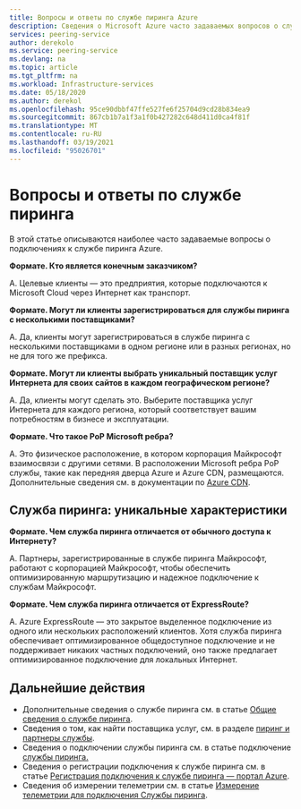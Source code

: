 ```yaml
---
title: Вопросы и ответы по службе пиринга Azure
description: Сведения о Microsoft Azure часто задаваемых вопросов о службе пиринга
services: peering-service
author: derekolo
ms.service: peering-service
ms.devlang: na
ms.topic: article
ms.tgt_pltfrm: na
ms.workload: Infrastructure-services
ms.date: 05/18/2020
ms.author: derekol
ms.openlocfilehash: 95ce90dbbf47ffe527fe6f25704d9cd28b834ea9
ms.sourcegitcommit: 867cb1b7a1f3a1f0b427282c648d411d0ca4f81f
ms.translationtype: MT
ms.contentlocale: ru-RU
ms.lasthandoff: 03/19/2021
ms.locfileid: "95026701"
---
```

# <a name="peering-service-faq"></a>Вопросы и ответы по службе пиринга

В этой статье описываются наиболее часто задаваемые вопросы о подключениях к службе пиринга Azure.


**Формате. Кто является конечным заказчиком?**

A. Целевые клиенты — это предприятия, которые подключаются к Microsoft Cloud через Интернет как транспорт.

**Формате. Могут ли клиенты зарегистрироваться для службы пиринга с несколькими поставщиками?** 

A. Да, клиенты могут зарегистрироваться в службе пиринга с несколькими поставщиками в одном регионе или в разных регионах, но не для того же префикса.

**Формате. Могут ли клиенты выбрать уникальный поставщик услуг Интернета для своих сайтов в каждом географическом регионе?**

A. Да, клиенты могут сделать это. Выберите поставщика услуг Интернета для каждого региона, который соответствует вашим потребностям в бизнесе и эксплуатации.

**Формате. Что такое PoP Microsoft ребра?**

A. Это физическое расположение, в котором корпорация Майкрософт взаимосвязи с другими сетями. В расположении Microsoft ребра PoP службы, такие как передняя дверца Azure и Azure CDN, размещаются. Дополнительные сведения см. в документации по [Azure CDN](../cdn/cdn-features.md).

## <a name="peering-service-unique-characteristics"></a>Служба пиринга: уникальные характеристики

**Формате. Чем служба пиринга отличается от обычного доступа к Интернету?**

A. Партнеры, зарегистрированные в службе пиринга Майкрософт, работают с корпорацией Майкрософт, чтобы обеспечить оптимизированную маршрутизацию и надежное подключение к службам Майкрософт.  

**Формате. Чем служба пиринга отличается от ExpressRoute?**

A. Azure ExpressRoute — это закрытое выделенное подключение из одного или нескольких расположений клиентов. Хотя служба пиринга обеспечивает оптимизированное общедоступное подключение и не поддерживает никаких частных подключений, оно также предлагает оптимизированное подключение для локальных Интернет.

## <a name="next-steps"></a>Дальнейшие действия

- Дополнительные сведения о службе пиринга см. в статье [Общие сведения о службе пиринга](about.md).
- Сведения о том, как найти поставщика услуг, см. в разделе [пиринг и партнеры службы](location-partners.md).
- Сведения о подключении службы пиринга см. в статье подключение [службы пиринга.](onboarding-model.md)
- Сведения о регистрации подключения к службе пиринга см. в статье [Регистрация подключения к службе пиринга — портал Azure](azure-portal.md).
- Сведения об измерении телеметрии см. в статье [Измерение телеметрии для подключения Службы пиринга](measure-connection-telemetry.md).